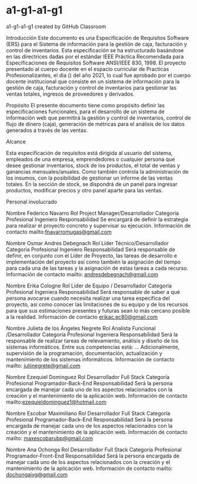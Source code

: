 # a1-g1-a1-g1
a1-g1-a1-g1 created by GitHub Classroom

Introducción Este documento es una Especificación de Requisitos Software (ERS) para el Sistema de información para la gestión de caja, facturación y control de inventarios. Esta especificación se ha estructurado basándose en las directrices dadas por el estándar IEEE Práctica Recomendada para Especificaciones de Requisitos Software ANSI/IEEE 830, 1998. El proyecto presentado al cuerpo docente en el espacio curricular de Practicas Profesionalizantes, el dia () del año 2021, lo cual fue aprobado por el cuerpo docente institucional que consiste en un sistema de información para la gestión de caja, facturación y control de inventarios para gestionar las ventas totales, ingresos de proveedores y derivados.

Propósito El presente documento tiene como propósito definir las especificaciones funcionales, para el desarrollo de un sistema de información web que permitirá la gestión y control de inventarios, control de flujo de dinero (caja), generación de métricas para el análisis de los datos generados a través de las ventas.

Alcance

Esta especificación de requisitos está dirigida al usuario del sistema, empleados de una empresa, emprendedores o cualquier persona que desee gestionar inventarios, stock de los productos, el total de ventas y ganancias mensuales/anuales. Como también controla la administración de los insumos, con la posibilidad de gestionar un informe de las ventas totales. En la sección de stock, se dispondrá de un panel para ingresar productos, modificar precios y otro panel aparte para las ventas.

Personal involucrado

Nombre Federico Navarro Rol Project Manager/Desarrollador Categoría Profesional Ingeniero Responsabilidad Se encargará de definir la estrategia para realizar el proyecto concreto y supervisar su ejecución. Información de contacto mailto:fnavarromugas@gmail.com

Nombre Osmar Andres Debegnach Rol Líder Técnico/Desarrollador Categoría Profesional Ingeniero Responsabilidad Será responsable de definir, en conjunto con el Líder de Proyecto, las tareas de desarrollo e implementación del proyecto así como también la asignación del tiempo para cada una de las tareas y la asignación de estas tareas a cada recurso. Información de contacto mailto: andresdebegnach@gmail.com

Nombre Erika Cologne Rol Lider de Equipo / Desarrollador Categoría Profesional Ingeniera Responsabilidad Será responsable de saber a qué persona avocarse cuando necesita realizar una tarea específica del proyecto, así como conocer las limitaciones de su equipo y de los recursos para que sus estimaciones presentes y futuras sean lo más cercano posible a la realidad. Información de contacto erikac.ec80@gmail.com

Nombre Julieta de los Ángeles Negrete Rol Analista Funcional /Desarrollador Categoría Profesional Ingeniera Responsabilidad Será la responsable de realizar tareas de relevamiento, análisis y diseño de los sistemas informáticos. Entre sus competencias está: ... Adicionalmente, supervisión de la programación, documentación, actualización y mantenimiento de los sistemas informáticos. Información de contacto mailto: juliinegrete@gmail.com

Nombre Ezequiel Dominguez Rol Desarrollador Full Stack Categoría Profesional Programador-Back-End Responsabilidad Será la persona encargada de manejar cada uno de los aspectos relacionados con la creación y el mantenimiento de la aplicación web. Información de contacto mailto:ezequieldominguez1@hotmail.com

Nombre Escobar Maximiliano Rol Desarrollador Full Stack Categoría Profesional Programador-Back-End Responsabilidad Será la persona encargada de manejar cada uno de los aspectos relacionados con la creación y el mantenimiento de la aplicación web. Información de contacto mailto: maxescobarubp@gmail.com

Nombre Ana Ochonga Rol Desarrollador Full Stack Categoría Profesional Programador-Front-End Responsabilidad Será la persona encargada de manejar cada uno de los aspectos relacionados con la creación y el mantenimiento de la aplicación web. Información de contacto mailto: dochongajvg@gmail.com
